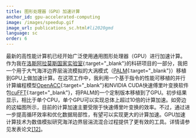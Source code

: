 ```yaml
---
title: 图形处理器（GPU）加速计算
anchor_id: gpu-accelerated-computing
image: /images/speedup.gif
image_url: publications_sc.html#li2020gmd
language: sc
order: 6
---
```


最新的高性能计算机已经开始广泛使用通用图形处理器（GPU）进行加速计算。作为我在[洛斯阿拉莫斯国家实验室](https://www.lanl.gov){:target="_blank"}的科研项目的一部分，我把一个用于大气海洋边界层湍流模拟的大涡模式（[PALM](https://palm.muk.uni-hannover.de/trac){:target="_blank"}）移植到GPU上做加速计算。在这项工作中，我利用一个基于指令的性能可移植的并行计算编程模型[OpenACC](https://www.openacc.org){:target="_blank"}和NVIDIA CUDA快速傅里叶变换软件包[cuFFT](https://developer.nvidia.com/cufft){:target="_blank"}，将PALM的一个定制版本移植到了GPU。初步结果显示，相比于单个CPU，单个GPU可以实现总体上超过10倍的计算加速。如旁边的这幅图所示，目前的计算加速主要受限于快速傅里叶变换的效率。不过，通过进一步提高循环效率和优化数据局部性，有望可以实现更大的计算加速。GPU加速计算技术为数值模拟研究海洋边界层湍流混合过程提供了更有效的工具。详情请参见发表论文[[12]](publications_sc.html#li2020gmd")。
